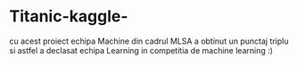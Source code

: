 # Titanic-kaggle-
cu acest proiect echipa Machine din cadrul MLSA
a obtinut un punctaj triplu si astfel a declasat
echipa Learning in competitia de machine learning :)
